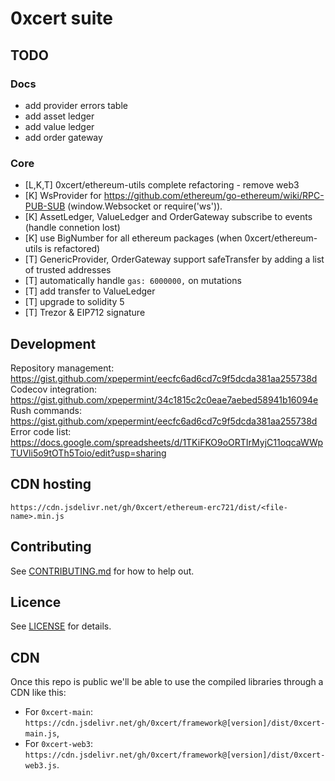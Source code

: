 # 0xcert suite

## TODO

### Docs

- add provider errors table
- add asset ledger
- add value ledger
- add order gateway

### Core

- [L,K,T] 0xcert/ethereum-utils complete refactoring - remove web3
- [K] WsProvider for https://github.com/ethereum/go-ethereum/wiki/RPC-PUB-SUB (window.Websocket or require('ws')).
- [K] AssetLedger, ValueLedger and OrderGateway subscribe to events (handle connetion lost)
- [K] use BigNumber for all ethereum packages (when 0xcert/ethereum-utils is refactored)
- [T] GenericProvider, OrderGateway support safeTransfer by adding a list of trusted addresses
- [T] automatically handle `gas: 6000000,` on mutations
- [T] add transfer to ValueLedger
- [T] upgrade to solidity 5
- [T] Trezor & EIP712 signature

## Development

Repository management: https://gist.github.com/xpepermint/eecfc6ad6cd7c9f5dcda381aa255738d
Codecov integration: https://gist.github.com/xpepermint/34c1815c2c0eae7aebed58941b16094e
Rush commands: https://gist.github.com/xpepermint/eecfc6ad6cd7c9f5dcda381aa255738d
Error code list: https://docs.google.com/spreadsheets/d/1TKiFKO9oORTIrMyjC11oqcaWWpTUVli5o9tOTh5Toio/edit?usp=sharing

## CDN hosting

```
https://cdn.jsdelivr.net/gh/0xcert/ethereum-erc721/dist/<file-name>.min.js
```

## Contributing

See [CONTRIBUTING.md](https://github.com/0xcert/suite/blob/master/CONTRIBUTING.md) for how to help out.

## Licence

See [LICENSE](https://github.com/0xcert/suite/blob/master/LICENCE) for details.

## CDN
Once this repo is public we'll be able to use the compiled libraries through a CDN like this:
* For `0xcert-main`: `https://cdn.jsdelivr.net/gh/0xcert/framework@[version]/dist/0xcert-main.js`,
* For `0xcert-web3`: `https://cdn.jsdelivr.net/gh/0xcert/framework@[version]/dist/0xcert-web3.js`.
